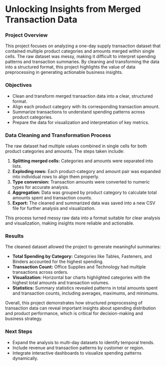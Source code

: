 # Unlocking Insights from Merged Transaction Data

### Project Overview
This project focuses on analyzing a one-day supply transaction dataset that contained multiple product categories and amounts merged within single cells. The raw dataset was messy, making it difficult to interpret spending patterns and transaction summaries. By cleaning and transforming the data into a structured format, this project highlights the value of data preprocessing in generating actionable business insights.

### Objectives
- Clean and transform merged transaction data into a clear, structured format.
- Align each product category with its corresponding transaction amount.
- Summarize transactions to understand spending patterns across product categories.
- Prepare the data for visualization and interpretation of key metrics.

### Data Cleaning and Transformation Process
The raw dataset had multiple values combined in single cells for both product categories and amounts. The steps taken include:

1. **Splitting merged cells:** Categories and amounts were separated into lists.
2. **Exploding rows:** Each product-category and amount pair was expanded into individual rows to align them properly.
3. **Type conversion:** Transaction amounts were converted to numeric types for accurate analysis.
4. **Aggregation:** Data was grouped by product category to calculate total amounts spent and transaction counts.
5. **Export:** The cleaned and summarized data was saved into a new CSV file for further analysis and visualization.

This process turned messy raw data into a format suitable for clear analysis and visualization, making insights more reliable and actionable.

### Results
The cleaned dataset allowed the project to generate meaningful summaries:

- **Total Spending by Category:** Categories like Tables, Fasteners, and Binders accounted for the highest spending.
- **Transaction Count:** Office Supplies and Technology had multiple transactions across orders.
- **Visualization:** Horizontal bar charts highlighted categories with the highest total amounts and transaction volumes.
- **Statistics:** Summary statistics revealed patterns in total amounts spent and transaction counts, including averages, maximums, and minimums.

Overall, this project demonstrates how structured preprocessing of transaction data can reveal important insights about spending distribution and product performance, which is critical for decision-making and business strategy.

### Next Steps
- Expand the analysis to multi-day datasets to identify temporal trends.
- Include revenue and transaction patterns by customer or region.
- Integrate interactive dashboards to visualize spending patterns dynamically.
